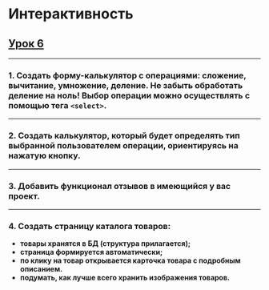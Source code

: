 # Интерактивность

## [Урок 6]()
---
### 1. Создать форму-калькулятор с операциями: сложение, вычитание, умножение, деление. Не забыть обработать деление на ноль! Выбор операции можно осуществлять с помощью тега `<select>`.
---
### 2. Создать калькулятор, который будет определять тип выбранной пользователем операции, ориентируясь на нажатую кнопку.
---
### 3. Добавить функционал отзывов в имеющийся у вас проект.
---
### 4. Создать страницу каталога товаров:

- **товары хранятся в БД (структура прилагается);**
- **страница формируется автоматически;**
- **по клику на товар открывается карточка товара с подробным описанием.**
- **подумать, как лучше всего хранить изображения товаров.**
